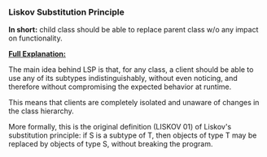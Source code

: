 ### Liskov Substitution Principle 
**In short:** child class should be able to replace parent class w/o any impact on functionality.

**[Full Explanation:](https://learning.oreilly.com/library/view/clean-code-in/9781788835831/59d0a137-8f2d-4808-84df-e459e091df98.xhtml)**

The main idea behind LSP is that, for any class, a client should be able to use any of its subtypes indistinguishably, without even noticing, and therefore without compromising the expected behavior at runtime. 

This means that clients are completely isolated and unaware of changes in the class hierarchy.

More formally, this is the original definition (LISKOV 01) of Liskov's substitution principle: if S is a subtype of T, then objects of type T may be replaced by objects of type S, without breaking the program.
